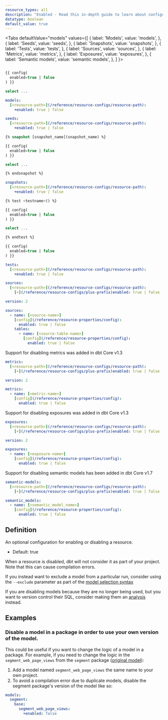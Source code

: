 ```yaml
---
resource_types: all
description: "Enabled - Read this in-depth guide to learn about configurations in dbt."
datatype: boolean
default_value: true
---
```


<Tabs
  defaultValue="models"
  values={[
    { label: 'Models', value: 'models', },
    { label: 'Seeds', value: 'seeds', },
    { label: 'Snapshots', value: 'snapshots', },
    { label: 'Tests', value: 'tests', },
    { label: 'Sources', value: 'sources', },
    { label: 'Metrics', value: 'metrics', },
    { label: 'Exposures', value: 'exposures', },
    { label: 'Semantic models', value: 'semantic models', },
  ]
}>
<TabItem value="models">

<File name='models/<modelname>.sql'>

```sql

{{ config(
  enabled=true | false
) }}

select ...


```

</File>

<File name='dbt_project.yml'>

```yml
models:
  [<resource-path>](/reference/resource-configs/resource-path):
    +enabled: true | false

```

</File>

</TabItem>


<TabItem value="seeds">

<File name='dbt_project.yml'>

```yml
seeds:
  [<resource-path>](/reference/resource-configs/resource-path):
    +enabled: true | false

```

</File>

</TabItem>

<TabItem value="snapshots">

<File name='snapshots/<filename>.sql'>

```sql
{% snapshot [snapshot_name](snapshot_name) %}

{{ config(
  enabled=true | false
) }}

select ...

{% endsnapshot %}

```

</File>

<File name='dbt_project.yml'>

```yml
snapshots:
  [<resource-path>](/reference/resource-configs/resource-path):
    +enabled: true | false

```

</File>

</TabItem>

<TabItem value="tests">

<File name='tests/<filename>.sql'>

```sql
{% test <testname>() %}

{{ config(
  enabled=true | false
) }}

select ...

{% endtest %}

```

</File>

<File name='tests/<filename>.sql'>

```sql
{{ config(
  enabled=true | false
) }}
```

</File>

<File name='dbt_project.yml'>

```yml
tests:
  [<resource-path>](/reference/resource-configs/resource-path):
    +enabled: true | false

```

</File>

</TabItem>

<TabItem value="sources">

<File name='dbt_project.yml'>

```yaml
sources:
  [<resource-path>](/reference/resource-configs/resource-path):
    [+](/reference/resource-configs/plus-prefix)enabled: true | false

```

</File>


<File name='models/properties.yml'>

```yaml
version: 2

sources:
  - name: [<source-name>]
    [config](/reference/resource-properties/config):
      enabled: true | false
    tables:
      - name: [<source-table-name>]
        [config](/reference/resource-properties/config):
          enabled: true | false

```

</File>


</TabItem>

<TabItem value="metrics">

<VersionBlock lastVersion="1.2">

Support for disabling metrics was added in dbt Core v1.3

</VersionBlock>

<VersionBlock firstVersion="1.3">

<File name='dbt_project.yml'>

```yaml
metrics:
  [<resource-path>](/reference/resource-configs/resource-path):
    [+](/reference/resource-configs/plus-prefix)enabled: true | false

```

</File>

<File name='models/metrics.yml'>

```yaml
version: 2

metrics:
  - name: [<metric-name>]
    [config](/reference/resource-properties/config):
      enabled: true | false

```

</File>

</VersionBlock>

</TabItem>

<TabItem value="exposures">

<VersionBlock lastVersion="1.2">

Support for disabling exposures was added in dbt Core v1.3

</VersionBlock>

<VersionBlock firstVersion="1.3">

<File name='dbt_project.yml'>

```yaml
exposures:
  [<resource-path>](/reference/resource-configs/resource-path):
    [+](/reference/resource-configs/plus-prefix)enabled: true | false

```

</File>

<File name='models/exposures.yml'>

```yaml
version: 2

exposures:
  - name: [<exposure-name>]
    [config](/reference/resource-properties/config):
      enabled: true | false

```

</File>

</VersionBlock>

</TabItem>

<TabItem value="semantic models">

<VersionBlock lastVersion="1.6">

Support for disabling semantic models has been added in dbt Core v1.7

</VersionBlock>

<VersionBlock firstVersion="1.7">

<File name='dbt_project.yml'>

```yaml
semantic-models:
  [<resource-path>](/reference/resource-configs/resource-path):
    [+](/reference/resource-configs/plus-prefix)enabled: true | false
```

</File>

<File name='models/semantic_models.yml'>

```yaml
semantic_models:
  - name: [<semantic_model_name>]
    [config](/reference/resource-properties/config):
      enabled: true | false
```

</File>

</VersionBlock>

</TabItem>

</Tabs>

## Definition
An optional configuration for enabling or disabling a resource.

* Default: true

When a resource is disabled, dbt will not consider it as part of your project. Note that this can cause compilation errors.

If you instead want to exclude a model from a particular run, consider using the `--exclude` parameter as part of the [model selection syntax](/reference/node-selection/syntax)

If you are disabling models because they are no longer being used, but you want to version control their SQL, consider making them an [analysis](/docs/build/analyses) instead.

## Examples
### Disable a model in a package in order to use your own version of the model.
This could be useful if you want to change the logic of a model in a package. For example, if you need to change the logic in the `segment_web_page_views` from the `segment` package ([original model](https://github.com/dbt-labs/segment/blob/main/models/base/segment_web_page_views.sql)):
1. Add a model named `segment_web_page_views` the same name to your own project.
2. To avoid a compilation error due to duplicate models, disable the segment package's version of the model like so:

<File name='dbt_project.yml'>

```yml
models:
  segment:
    base:
      segment_web_page_views:
        +enabled: false
```

</File>
